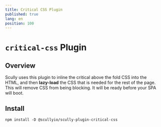 ```yaml
---
title: Critical CSS Plugin
published: true
lang: en
position: 100
---
```


# `critical-css` Plugin

## Overview

Scully uses this plugin to inline the critical above the fold CSS into the HTML, and then **lazy-load** the CSS that is needed for the rest of the page. This will remove CSS from being blocking. It will be ready before your SPA will boot.

## Install

```
npm install -D @scullyio/scully-plugin-critical-css
```
